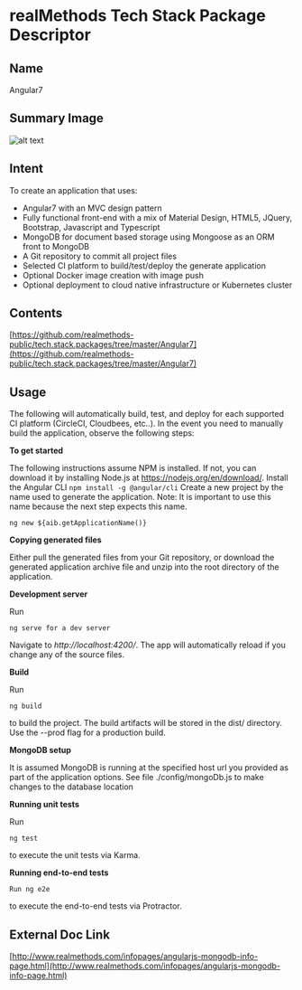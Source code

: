 # realMethods Tech Stack Package Descriptor

## Name
Angular7 

## Summary Image
![alt text](http://www.realmethods.com/infopages/img/angular.png)

## Intent
To create an application that uses:

- Angular7 with an MVC design pattern
- Fully functional front-end with a mix of Material Design, HTML5, JQuery, Bootstrap, Javascript and Typescript
- MongoDB for document based storage using Mongoose as an ORM front to MongoDB
- A Git repository to commit all project files
- Selected CI platform to build/test/deploy the generate application
- Optional Docker image creation with image push
- Optional deployment to cloud native infrastructure or Kubernetes cluster

## Contents
[https://github.com/realmethods-public/tech.stack.packages/tree/master/Angular7](https://github.com/realmethods-public/tech.stack.packages/tree/master/Angular7)


## Usage

The following will automatically build, test, and deploy for each supported CI platform (CircleCI, Cloudbees, etc..).  In the event you need to manually build the application, observe the following steps:

**To get started**

The following instructions assume NPM is installed. If not, you can download it by installing Node.js at https://nodejs.org/en/download/.
Install the Angular CLI
`npm install -g @angular/cli`
Create a new project by the name used to generate the application. Note: It is important to use this name because the next step expects this name.

`ng new ${aib.getApplicationName()}`

**Copying generated files**

Either pull the generated files from your Git repository, or download the generated application archive file and unzip into the root directory of the application.

**Development server**

Run 

`ng serve for a dev server` 

Navigate to _http://localhost:4200/_. The app will automatically reload if you change any of the source files.

**Build**

Run 

`ng build` 

to build the project. The build artifacts will be stored in the dist/ directory. Use the --prod flag for a production build.

**MongoDB setup**

It is assumed MongoDB is running at the specified host url you provided as part of the application options. See file ./config/mongoDb.js to make changes to the database location

**Running unit tests**

Run 

`ng test` 

to execute the unit tests via Karma.

**Running end-to-end tests**

`Run ng e2e` 

to execute the end-to-end tests via Protractor.

## External Doc Link
[http://www.realmethods.com/infopages/angularjs-mongodb-info-page.html](http://www.realmethods.com/infopages/angularjs-mongodb-info-page.html)
